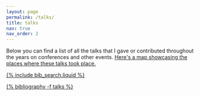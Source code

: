 ```yaml
---
layout: page
permalink: /talks/
title: talks
nav: true
nav_order: 2
---
```


Below you can find a list of all the talks that I gave or contributed throughout the years on conferences and other events. <a href="talkmap">Here's a map showcasing the places where these talks took place.

{% include bib_search.liquid %}

<div class="publications">

{% bibliography -f talks %}

</div>
